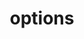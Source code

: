 ---
title: options
api:
  file: api_gateway_swagger.json
  operationId: options_api-v2-ip-groups
hidden: false
---